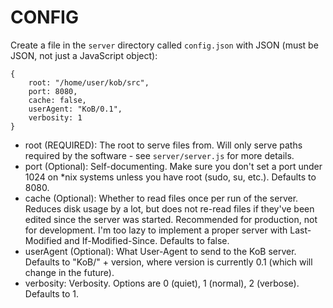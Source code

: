 # CONFIG #

Create a file in the `server` directory called `config.json` with JSON (must be JSON, not just a JavaScript object):

    {
        root: "/home/user/kob/src",
        port: 8080,
        cache: false,
        userAgent: "KoB/0.1",
        verbosity: 1
    }
    
* root (REQUIRED): The root to serve files from. Will only serve paths required by the software - see `server/server.js` for more details.
* port (Optional): Self-documenting. Make sure you don't set a port under 1024 on *nix systems unless you have root (sudo, su, etc.). Defaults to 8080.
* cache (Optional): Whether to read files once per run of the server. Reduces disk usage by a lot, but does not re-read files if they've been edited since the server was started. Recommended for production, not for development. I'm too lazy to implement a proper server with Last-Modified and If-Modified-Since. Defaults to false.
* userAgent (Optional): What User-Agent to send to the KoB server. Defaults to "KoB/" + version, where version is currently 0.1 (which will change in the future).
* verbosity: Verbosity. Options are 0 (quiet), 1 (normal), 2 (verbose). Defaults to 1.
